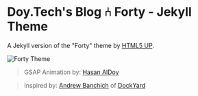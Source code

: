 # Doy.Tech's Blog ⑃ Forty - Jekyll Theme

A Jekyll version of the "Forty" theme by [HTML5 UP](https://html5up.net/).

![Forty Theme](assets/images/forty.jpg "Forty Theme")

> GSAP Animation by: [Hasan AlDoy](https://doy.tech)

> Inspired by: [Andrew Banchich](https://andrewbanchi.ch) of [DockYard](https://dockyard.com)